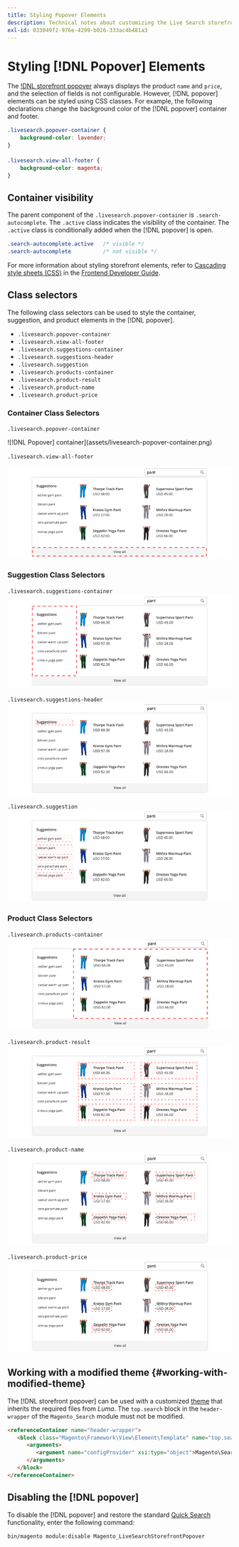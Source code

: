 ```yaml
---
title: Styling Popover Elements
description: Technical notes about customizing the Live Search storefront popover.
exl-id: 033049f2-976e-4299-b026-333ac4b481a3
---
```

# Styling [!DNL Popover] Elements

The [!DNL storefront popover](storefront-popover.md) always displays the product `name` and `price`, and the selection of fields is not configurable. However, [!DNL popover] elements can be styled using CSS classes. For example, the following declarations change the background color of the [!DNL popover] container and footer.

```css
.livesearch.popover-container {
    background-color: lavender;
}

.livesearch.view-all-footer {
    background-color: magenta;
}
```

## Container visibility

The parent component of the `.livesearch.popover-container` is `.search-autocomplete`.  The `.active` class indicates the visibility of the container. The `.active` class is conditionally added when the [!DNL popover] is open.

```css
.search-autocomplete.active   /* visible */
.search-autocomplete          /* not visible */
```

For more information about styling storefront elements, refer to [Cascading style sheets (CSS)](https://devdocs.magento.com/guides/v2.4/frontend-dev-guide/css-topics/css-overview.html) in the [Frontend Developer Guide](https://devdocs.magento.com/guides/v2.4/frontend-dev-guide/bk-frontend-dev-guide.html).

## Class selectors

The following class selectors can be used to style the container, suggestion, and product elements in the [!DNL popover].

*  `.livesearch.popover-container`
*  `.livesearch.view-all-footer`
*  `.livesearch.suggestions-container`
*  `.livesearch.suggestions-header`
*  `.livesearch.suggestion`
*  `.livesearch.products-container`
*  `.livesearch.product-result`
*  `.livesearch.product-name`
*  `.livesearch.product-price`

### Container Class Selectors

`.livesearch.popover-container`

![!DNL Popover] container](assets/livesearch-popover-container.png)

`.livesearch.view-all-footer`

![View all footer](assets/livesearch-view-all-footer.png)

### Suggestion Class Selectors

`.livesearch.suggestions-container`
![Suggestions container](assets/livesearch-suggestions-container.png)

`.livesearch.suggestions-header`
![Suggestions header](assets/livesearch-suggestions-header.png)

`.livesearch.suggestion`
![Suggestion](assets/livesearch-suggestion.png)

### Product Class Selectors

`.livesearch.products-container`
![Product container](assets/livesearch-product-container.png)

`.livesearch.product-result`
![Product result](assets/livesearch-product-result.png)

`.livesearch.product-name`
![Product name](assets/livesearch-product-name.png)

`.livesearch.product-price`
![Product price](assets/livesearch-product-price.png)

## Working with a modified theme {#working-with-modified-theme}

The [!DNL storefront popover] can be used with a customized [theme](https://devdocs.magento.com/guides/v2.3/frontend-dev-guide/themes/theme-overview.html) that inherits the required files from *Luma*. The `top.search` block in the `header-wrapper` of the `Magento_Search` module must not be modified.

```html
<referenceContainer name="header-wrapper">
   <block class="Magento\Framework\View\Element\Template" name="top.search" as="topSearch" template="Magento_Search::form.mini.phtml">
      <arguments>
         <argument name="configProvider" xsi:type="object">Magento\Search\ViewModel\ConfigProvider</argument>
      </arguments>
   </block>
</referenceContainer>
```

## Disabling the [!DNL popover]

To disable the [!DNL popover] and restore the standard [Quick Search](https://docs.magento.com/user-guide/catalog/search-quick.html) functionality, enter the following command:

```bash
bin/magento module:disable Magento_LiveSearchStorefrontPopover
```
